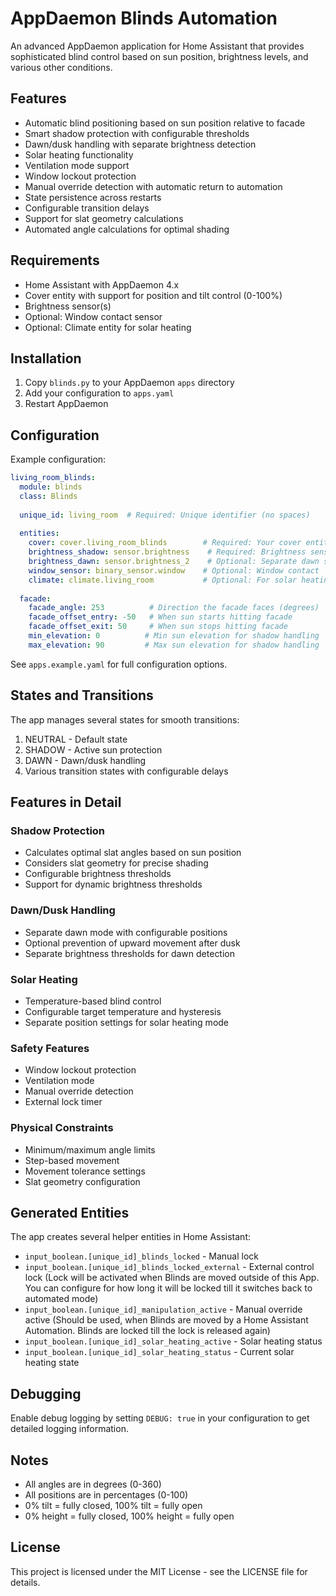 # AppDaemon Blinds Automation

An advanced AppDaemon application for Home Assistant that provides sophisticated blind control based on sun position, brightness levels, and various other conditions.

## Features

- Automatic blind positioning based on sun position relative to facade
- Smart shadow protection with configurable thresholds
- Dawn/dusk handling with separate brightness detection
- Solar heating functionality
- Ventilation mode support
- Window lockout protection
- Manual override detection with automatic return to automation
- State persistence across restarts
- Configurable transition delays
- Support for slat geometry calculations
- Automated angle calculations for optimal shading

## Requirements

- Home Assistant with AppDaemon 4.x
- Cover entity with support for position and tilt control (0-100%)
- Brightness sensor(s)
- Optional: Window contact sensor
- Optional: Climate entity for solar heating

## Installation

1. Copy `blinds.py` to your AppDaemon `apps` directory
2. Add your configuration to `apps.yaml`
3. Restart AppDaemon

## Configuration

Example configuration:

```yaml
living_room_blinds:
  module: blinds
  class: Blinds
  
  unique_id: living_room  # Required: Unique identifier (no spaces)
  
  entities:
    cover: cover.living_room_blinds        # Required: Your cover entity
    brightness_shadow: sensor.brightness    # Required: Brightness sensor
    brightness_dawn: sensor.brightness_2    # Optional: Separate dawn sensor
    window_sensor: binary_sensor.window    # Optional: Window contact
    climate: climate.living_room           # Optional: For solar heating
  
  facade:
    facade_angle: 253          # Direction the facade faces (degrees)
    facade_offset_entry: -50   # When sun starts hitting facade
    facade_offset_exit: 50     # When sun stops hitting facade
    min_elevation: 0          # Min sun elevation for shadow handling
    max_elevation: 90         # Max sun elevation for shadow handling
```

See `apps.example.yaml` for full configuration options.

## States and Transitions

The app manages several states for smooth transitions:

1. NEUTRAL - Default state
2. SHADOW - Active sun protection
3. DAWN - Dawn/dusk handling
4. Various transition states with configurable delays

## Features in Detail

### Shadow Protection
- Calculates optimal slat angles based on sun position
- Considers slat geometry for precise shading
- Configurable brightness thresholds
- Support for dynamic brightness thresholds

### Dawn/Dusk Handling
- Separate dawn mode with configurable positions
- Optional prevention of upward movement after dusk
- Separate brightness thresholds for dawn detection

### Solar Heating
- Temperature-based blind control
- Configurable target temperature and hysteresis
- Separate position settings for solar heating mode

### Safety Features
- Window lockout protection
- Ventilation mode
- Manual override detection
- External lock timer

### Physical Constraints
- Minimum/maximum angle limits
- Step-based movement
- Movement tolerance settings
- Slat geometry configuration

## Generated Entities

The app creates several helper entities in Home Assistant:

- `input_boolean.[unique_id]_blinds_locked` - Manual lock
- `input_boolean.[unique_id]_blinds_locked_external` - External control lock (Lock will be activated when Blinds are moved outside of this App. You can configure for how long it will be locked till it switches back to automated mode)
- `input_boolean.[unique_id]_manipulation_active` - Manual override active (Should be used, when Blinds are moved by a Home Assistant Automation. Blinds are locked till the lock is released again)
- `input_boolean.[unique_id]_solar_heating_active` - Solar heating status
- `input_boolean.[unique_id]_solar_heating_status` - Current solar heating state

## Debugging

Enable debug logging by setting `DEBUG: true` in your configuration to get detailed logging information.

## Notes

- All angles are in degrees (0-360)
- All positions are in percentages (0-100)
- 0% tilt = fully closed, 100% tilt = fully open
- 0% height = fully closed, 100% height = fully open

## License

This project is licensed under the MIT License - see the LICENSE file for details.

